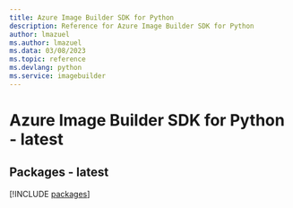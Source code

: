 ```yaml
---
title: Azure Image Builder SDK for Python
description: Reference for Azure Image Builder SDK for Python
author: lmazuel
ms.author: lmazuel
ms.data: 03/08/2023
ms.topic: reference
ms.devlang: python
ms.service: imagebuilder
---
```

# Azure Image Builder SDK for Python - latest
## Packages - latest
[!INCLUDE [packages](image-builder-index.md)]